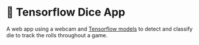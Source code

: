 # 🎲 Tensorflow Dice App

A web app using a webcam and [Tensorflow models](https://github.com/skovy/tensorflow-dice-model) to detect and classify die to track the rolls throughout a game.
